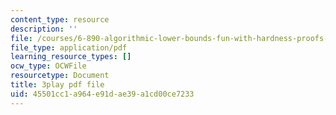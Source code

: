 ```yaml
---
content_type: resource
description: ''
file: /courses/6-890-algorithmic-lower-bounds-fun-with-hardness-proofs-fall-2014/45501cc1a964e91dae39a1cd00ce7233_LHBc2mE71yc.pdf
file_type: application/pdf
learning_resource_types: []
ocw_type: OCWFile
resourcetype: Document
title: 3play pdf file
uid: 45501cc1-a964-e91d-ae39-a1cd00ce7233
---
```

